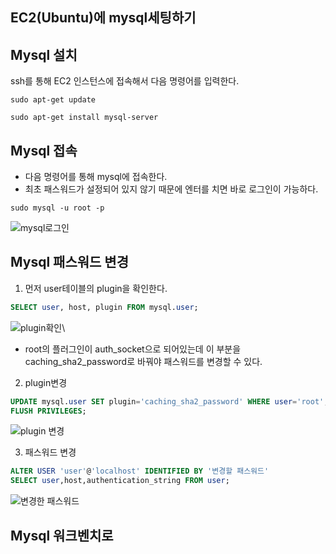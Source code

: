 ## EC2(Ubuntu)에 mysql세팅하기

## Mysql 설치
ssh를 통해 EC2 인스턴스에 접속해서 다음 명령어를 입력한다.
```
sudo apt-get update
```
```
sudo apt-get install mysql-server
```

## Mysql 접속
* 다음 명령어를 통해 mysql에 접속한다.
* 최초 패스워드가 설정되어 있지 않기 때문에 엔터를 치면 바로 로그인이 가능하다.
```
sudo mysql -u root -p
```
![mysql로그인](https://github.com/JaeyeongPark/TIL/blob/main/AWS/Mysql/img/sudo%20mysql.PNG)

## Mysql 패스워드 변경
1. 먼저 user테이블의 plugin을 확인한다.
```SQL
SELECT user, host, plugin FROM mysql.user;
```
![plugin확인](https://github.com/JaeyeongPark/TIL/blob/main/AWS/Mysql/img/mysql%20user%ED%85%8C%EC%9D%B4%EB%B8%94.PNG)\
* root의 플러그인이 auth_socket으로 되어있는데 이 부분을 caching_sha2_password로 바꿔야 패스워드를 변경할 수 있다.

2. plugin변경
```sql
UPDATE mysql.user SET plugin='caching_sha2_password' WHERE user='root';
FLUSH PRIVILEGES;
```
![plugin 변경](https://github.com/JaeyeongPark/TIL/blob/main/AWS/Mysql/img/plugin%EB%B3%80%EA%B2%BD.PNG)

3. 패스워드 변경
```sql
ALTER USER 'user'@'localhost' IDENTIFIED BY '변경할 패스워드'
SELECT user,host,authentication_string FROM user;
```
![변경한 패스워드](https://github.com/JaeyeongPark/TIL/blob/main/AWS/Mysql/img/root%ED%8C%A8%EC%8A%A4%EC%9B%8C%EB%93%9C%20%EC%83%81%ED%83%9C.PNG)



## Mysql 워크벤치로 
